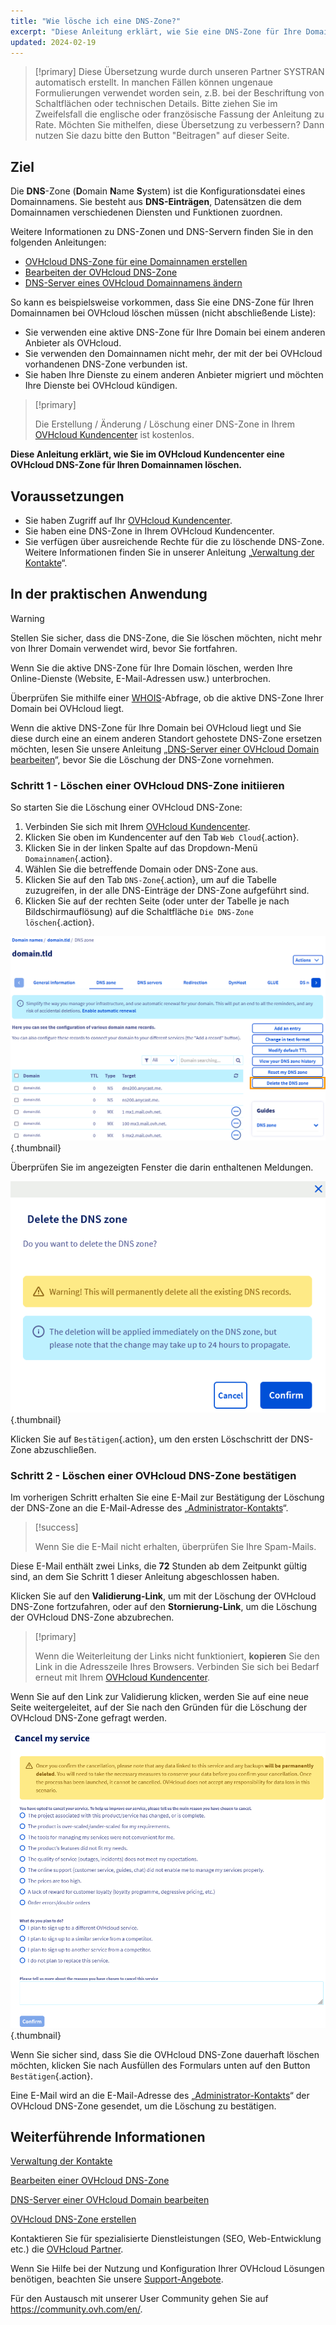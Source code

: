 ```yaml
---
title: "Wie lösche ich eine DNS-Zone?"
excerpt: "Diese Anleitung erklärt, wie Sie eine DNS-Zone für Ihre Domain über Ihr OVHcloud Kundencenter"
updated: 2024-02-19
---
```


> [!primary]
> Diese Übersetzung wurde durch unseren Partner SYSTRAN automatisch erstellt. In manchen Fällen können ungenaue Formulierungen verwendet worden sein, z.B. bei der Beschriftung von Schaltflächen oder technischen Details. Bitte ziehen Sie im Zweifelsfall die englische oder französische Fassung der Anleitung zu Rate. Möchten Sie mithelfen, diese Übersetzung zu verbessern? Dann nutzen Sie dazu bitte den Button "Beitragen" auf dieser Seite.
>

## Ziel

Die **DNS**-Zone (**D**omain **N**ame **S**ystem) ist die Konfigurationsdatei eines Domainnamens. Sie besteht aus **DNS-Einträgen**, Datensätzen die dem Domainnamen verschiedenen Diensten und Funktionen zuordnen.

Weitere Informationen zu DNS-Zonen und DNS-Servern finden Sie in den folgenden Anleitungen: 

- [OVHcloud DNS-Zone für eine Domainnamen erstellen](/pages/web_cloud/domains/dns_zone_create)
- [Bearbeiten der OVHcloud DNS-Zone](/pages/web_cloud/domains/dns_zone_edit)
- [DNS-Server eines OVHcloud Domainnamens ändern](/pages/web_cloud/domains/dns_server_general_information)

So kann es beispielsweise vorkommen, dass Sie eine DNS-Zone für Ihren Domainnamen bei OVHcloud löschen müssen (nicht abschließende Liste):

- Sie verwenden eine aktive DNS-Zone für Ihre Domain bei einem anderen Anbieter als OVHcloud.
- Sie verwenden den Domainnamen nicht mehr, der mit der bei OVHcloud vorhandenen DNS-Zone verbunden ist.
- Sie haben Ihre Dienste zu einem anderen Anbieter migriert und möchten Ihre Dienste bei OVHcloud kündigen.

> [!primary]
>
> Die Erstellung / Änderung / Löschung einer DNS-Zone in Ihrem [OVHcloud Kundencenter](/links/manager) ist kostenlos.
>

**Diese Anleitung erklärt, wie Sie im OVHcloud Kundencenter eine OVHcloud DNS-Zone für Ihren Domainnamen löschen.**

## Voraussetzungen

- Sie haben Zugriff auf Ihr [OVHcloud Kundencenter](/links/manager).
- Sie haben eine DNS-Zone in Ihrem OVHcloud Kundencenter.
- Sie verfügen über ausreichende Rechte für die zu löschende DNS-Zone. Weitere Informationen finden Sie in unserer Anleitung „[Verwaltung der Kontakte](/pages/account_and_service_management/account_information/managing_contacts)“.

## In der praktischen Anwendung

> [!warning]
>
> Stellen Sie sicher, dass die DNS-Zone, die Sie löschen möchten, nicht mehr von Ihrer Domain verwendet wird, bevor Sie fortfahren.
>
> Wenn Sie die aktive DNS-Zone für Ihre Domain löschen, werden Ihre Online-Dienste (Website, E-Mail-Adressen usw.) unterbrochen.
>
> Überprüfen Sie mithilfe einer [WHOIS](https://www.ovhcloud.com/de/domains/whois/)-Abfrage, ob die aktive DNS-Zone Ihrer Domain bei OVHcloud liegt.
>
> Wenn die aktive DNS-Zone für Ihre Domain bei OVHcloud liegt und Sie diese durch eine an einem anderen Standort gehostete DNS-Zone ersetzen möchten, lesen Sie unsere Anleitung „[DNS-Server einer OVHcloud Domain bearbeiten](/pages/web_cloud/domains/dns_server_general_information)“, bevor Sie die Löschung der DNS-Zone vornehmen.
>

### Schritt 1 - Löschen einer OVHcloud DNS-Zone initiieren

So starten Sie die Löschung einer OVHcloud DNS-Zone: 

1. Verbinden Sie sich mit Ihrem [OVHcloud Kundencenter](/links/manager).
2. Klicken Sie oben im Kundencenter auf den Tab `Web Cloud`{.action}.
3. Klicken Sie in der linken Spalte auf das Dropdown-Menü `Domainnamen`{.action}.
4. Wählen Sie die betreffende Domain oder DNS-Zone aus.
5. Klicken Sie auf den Tab `DNS-Zone`{.action}, um auf die Tabelle zuzugreifen, in der alle DNS-Einträge der DNS-Zone aufgeführt sind.
6. Klicken Sie auf der rechten Seite (oder unter der Tabelle je nach Bildschirmauflösung) auf die Schaltfläche `Die DNS-Zone löschen`{.action}.

![delete the DNS zone](images/delete-the-dns-zone.png){.thumbnail}

Überprüfen Sie im angezeigten Fenster die darin enthaltenen Meldungen.

![delete the DNS zone validation](images/delete-the-dns-zone-confirmation.png){.thumbnail}

Klicken Sie auf `Bestätigen`{.action}, um den ersten Löschschritt der DNS-Zone abzuschließen.

### Schritt 2 - Löschen einer OVHcloud DNS-Zone bestätigen

Im vorherigen Schritt erhalten Sie eine E-Mail zur Bestätigung der Löschung der DNS-Zone an die E-Mail-Adresse des „[Administrator-Kontakts](/pages/account_and_service_management/account_information/managing_contacts)“.

> [!success]
>
> Wenn Sie die E-Mail nicht erhalten, überprüfen Sie Ihre Spam-Mails.
>

Diese E-Mail enthält zwei Links, die **72** Stunden ab dem Zeitpunkt gültig sind, an dem Sie Schritt 1 dieser Anleitung abgeschlossen haben.

Klicken Sie auf den **Validierung-Link**, um mit der Löschung der OVHcloud DNS-Zone fortzufahren, oder auf den **Stornierung-Link**, um die Löschung der OVHcloud DNS-Zone abzubrechen.

> [!primary]
>
> Wenn die Weiterleitung der Links nicht funktioniert, **kopieren** Sie den Link in die Adresszeile Ihres Browsers. Verbinden Sie sich bei Bedarf erneut mit Ihrem [OVHcloud Kundencenter](/links/manager).
>

Wenn Sie auf den Link zur Validierung klicken, werden Sie auf eine neue Seite weitergeleitet, auf der Sie nach den Gründen für die Löschung der OVHcloud DNS-Zone gefragt werden.

![cancel the service](images/cancel-my-service.png){.thumbnail}

Wenn Sie sicher sind, dass Sie die OVHcloud DNS-Zone dauerhaft löschen möchten, klicken Sie nach Ausfüllen des Formulars unten auf den Button `Bestätigen`{.action}.

Eine E-Mail wird an die E-Mail-Adresse des „[Administrator-Kontakts](/pages/account_and_service_management/account_information/managing_contacts)“
der OVHcloud DNS-Zone gesendet, um die Löschung zu bestätigen.

## Weiterführende Informationen

[Verwaltung der Kontakte](/pages/account_and_service_management/account_information/managing_contacts)

[Bearbeiten einer OVHcloud DNS-Zone](/pages/web_cloud/domains/dns_zone_edit)

[DNS-Server einer OVHcloud Domain bearbeiten](/pages/web_cloud/domains/dns_server_general_information)

[OVHcloud DNS-Zone erstellen](/pages/web_cloud/domains/dns_zone_create)
 
Kontaktieren Sie für spezialisierte Dienstleistungen (SEO, Web-Entwicklung etc.) die [OVHcloud Partner](/links/partner).
 
Wenn Sie Hilfe bei der Nutzung und Konfiguration Ihrer OVHcloud Lösungen benötigen, beachten Sie unsere [Support-Angebote](/links/support).
 
Für den Austausch mit unserer User Community gehen Sie auf <https://community.ovh.com/en/>.
